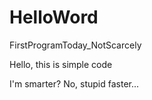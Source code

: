 # HelloWord
FirstProgramToday_NotScarcely

Hello, this is simple code

I'm smarter?
No, stupid faster...
